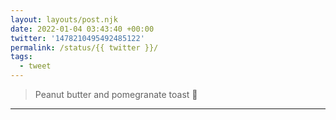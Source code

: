 ```yaml
---
layout: layouts/post.njk
date: 2022-01-04 03:43:40 +00:00
twitter: '1478210495492485122'
permalink: /status/{{ twitter }}/
tags: 
  - tweet
---
```


> Peanut butter and pomegranate toast 🙏

---
